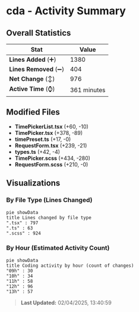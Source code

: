 # cda - Activity Summary 

## Overall Statistics

| Stat                   | Value                                                             |
| ---------------------- | ----------------------------------------------------------------- |
| **Lines Added** (➕)   | 1380                                          |
| **Lines Removed** (➖) | 404                                        |
| **Net Change** (↕)    | 976                |
| **Active Time** (⌚)   | 361 minutes |


## Modified Files
- **TimePickerList.tsx** (+60, -10)
- **TimePicker.tsx** (+378, -89)
- **timePreset.ts** (+17, -0)
- **RequestForm.tsx** (+239, -21)
- **types.ts** (+42, -4)
- **TimePicker.scss** (+434, -280)
- **RequestForm.scss** (+210, -0)

## Visualizations

### By File Type (Lines Changed)

```mermaid
pie showData
title Lines changed by file type
".tsx" : 797
".ts" : 63
".scss" : 924
```

### By Hour (Estimated Activity Count)

```mermaid
pie showData
title Coding activity by hour (count of changes)
"09h" : 30
"10h" : 34
"11h" : 58
"12h" : 96
"13h" : 57
```


> **Last Updated:** 02/04/2025, 13:40:59
